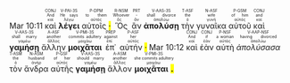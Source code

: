 Mar 10:11 <RUBY><ruby><ruby>καὶ<rt>καί</rt></ruby><rt>And</rt></ruby><rt>CONJ</rt></RUBY> <RUBY><ruby><ruby><strong>λέγει</strong><rt>λέγω</rt></ruby><rt>He says</rt></ruby><rt>V-PAI-3S</rt></RUBY> <RUBY><ruby><ruby>αὐτοῖς <mark class="pm">·</mark><rt>αὐτός</rt></ruby><rt>to them</rt></ruby><rt>P-DPM</rt></RUBY> <RUBY><ruby><ruby>Ὃς<rt>ὅς</rt></ruby><rt>Whoever</rt></ruby><rt>R-NSM</rt></RUBY> <RUBY><ruby><ruby>ἂν<rt>ἄν</rt></ruby><rt>-</rt></ruby><rt>PRT</rt></RUBY> <RUBY><ruby><ruby><strong>ἀπολύσῃ</strong><rt>ἀπολύω</rt></ruby><rt>shall divorce</rt></ruby><rt>V-AAS-3S</rt></RUBY> <RUBY><ruby><ruby>τὴν<rt>ὁ</rt></ruby><rt>the</rt></ruby><rt>T-ASF</rt></RUBY> <RUBY><ruby><ruby>γυναῖκα<rt>γυνή</rt></ruby><rt>wife</rt></ruby><rt>N-ASF</rt></RUBY> <RUBY><ruby><ruby>αὐτοῦ<rt>αὐτός</rt></ruby><rt>of him</rt></ruby><rt>P-GSM</rt></RUBY> <RUBY><ruby><ruby>καὶ<rt>καί</rt></ruby><rt>and</rt></ruby><rt>CONJ</rt></RUBY> <RUBY><ruby><ruby><strong>γαμήσῃ</strong><rt>γαμέω</rt></ruby><rt>shall marry</rt></ruby><rt>V-AAS-3S</rt></RUBY> <RUBY><ruby><ruby>ἄλλην<rt>ἄλλος</rt></ruby><rt>another</rt></ruby><rt>A-ASF</rt></RUBY> <RUBY><ruby><ruby><strong>μοιχᾶται</strong><rt>μοιχάω</rt></ruby><rt>commits adultery</rt></ruby><rt>V-PMI-3S</rt></RUBY> <RUBY><ruby><ruby>ἐπ᾽<rt>ἐπί</rt></ruby><rt>against</rt></ruby><rt>PREP</rt></RUBY> <RUBY><ruby><ruby>αὐτήν <mark class="pm">·</mark><rt>αὐτός</rt></ruby><rt>her</rt></ruby><rt>P-ASF</rt></RUBY> Mar 10:12 <RUBY><ruby><ruby>καὶ<rt>καί</rt></ruby><rt>And</rt></ruby><rt>CONJ</rt></RUBY> <RUBY><ruby><ruby>ἐὰν<rt>ἐάν</rt></ruby><rt>if</rt></ruby><rt>CONJ</rt></RUBY> <RUBY><ruby><ruby>αὐτὴ<rt>αὐτός</rt></ruby><rt>a woman</rt></ruby><rt>P-NSF</rt></RUBY> <RUBY><ruby><ruby><em>ἀπολύσασα</em><rt>ἀπολύω</rt></ruby><rt>having divorced</rt></ruby><rt>V-AAP-NSF</rt></RUBY> <RUBY><ruby><ruby>τὸν<rt>ὁ</rt></ruby><rt>the</rt></ruby><rt>T-ASM</rt></RUBY> <RUBY><ruby><ruby>ἄνδρα<rt>ἀνήρ</rt></ruby><rt>husband</rt></ruby><rt>N-ASM</rt></RUBY> <RUBY><ruby><ruby>αὐτῆς<rt>αὐτός</rt></ruby><rt>of her</rt></ruby><rt>P-GSF</rt></RUBY> <RUBY><ruby><ruby><strong>γαμήσῃ</strong><rt>γαμέω</rt></ruby><rt>should marry</rt></ruby><rt>V-AAS-3S</rt></RUBY> <RUBY><ruby><ruby>ἄλλον<rt>ἄλλος</rt></ruby><rt>another</rt></ruby><rt>A-ASM</rt></RUBY> <RUBY><ruby><ruby><strong>μοιχᾶται <mark class="pm">.</mark></strong><rt>μοιχάω</rt></ruby><rt>she commits adultery</rt></ruby><rt>V-PMI-3S</rt></RUBY></br></br></br> 